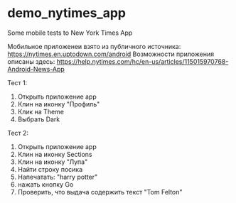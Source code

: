 # demo_nytimes_app
Some mobile tests to New York Times App

Мобильное приложенеи взято из публичного источника: https://nytimes.en.uptodown.com/android
Возможности приложения описаны здесь: https://help.nytimes.com/hc/en-us/articles/115015970768-Android-News-App

Тест 1: 
1. Открыть приложение app
2. Клин на иконку "Профиль"
3. Клик на Theme
4. Выбрать Dark

Тест 2: 
1. Открыть приложение app
2. Клин на иконку Sections
2. Клин на иконку "Лупа"   
3. Найти строку посика
4. Напечатать: "harry potter"
5. нажать кнопку Go   
6. Проверить, что выдача содержить текст "Tom Felton"



